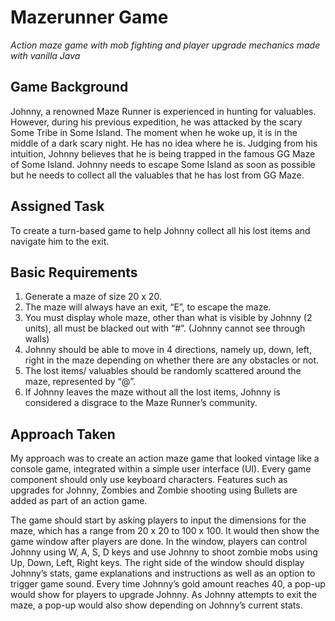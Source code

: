 # Mazerunner Game
*Action maze game with mob fighting and player upgrade mechanics made with vanilla Java*

## Game Background
Johnny, a renowned Maze Runner is experienced in hunting for valuables. However, during his previous expedition, he was attacked by the scary Some Tribe in Some Island. The moment when he woke up, it is in the middle of a dark scary night. He has no idea where he is.
Judging from his intuition, Johnny believes that he is being trapped in the famous GG Maze of Some Island. Johnny needs to escape Some Island as soon as possible but he needs to collect all the valuables that he has lost from GG Maze.

## Assigned Task
To create a turn-based game to help Johnny collect all his lost items and navigate him to the exit.

## Basic Requirements
1. Generate a maze of size 20 x 20.
2. The maze will always have an exit, “E”, to escape the maze.
3. You must display whole maze, other than what is visible by Johnny (2 units), all must be blacked out with “#”. (Johnny cannot see through walls)
4. Johnny should be able to move in 4 directions, namely up, down, left, right in the maze depending on whether there are any obstacles or not.
5. The lost items/ valuables should be randomly scattered around the maze, represented by “@”.
6. If Johnny leaves the maze without all the lost items, Johnny is considered a disgrace to the Maze Runner’s community.

## Approach Taken 
My approach was to create an action maze game that looked vintage like a console game, integrated within a simple user interface (UI). Every game component should only use keyboard characters. Features such as upgrades for Johnny, Zombies and Zombie shooting using Bullets are added as part of an action game.

The game should start by asking players to input the dimensions for the maze, which has a range from 20 x 20 to 100 x 100. It would then show the game window after players are done. In the window, players can control Johnny using W, A, S, D keys and use Johnny to shoot zombie mobs using Up, Down, Left, Right keys. The right side of the window should display Johnny’s stats, game explanations and instructions as well as an option to trigger game sound. Every time Johnny’s gold amount reaches 40, a pop-up would show for players to upgrade Johnny. As Johnny attempts to exit the maze, a pop-up would also show depending on Johnny’s current stats.
